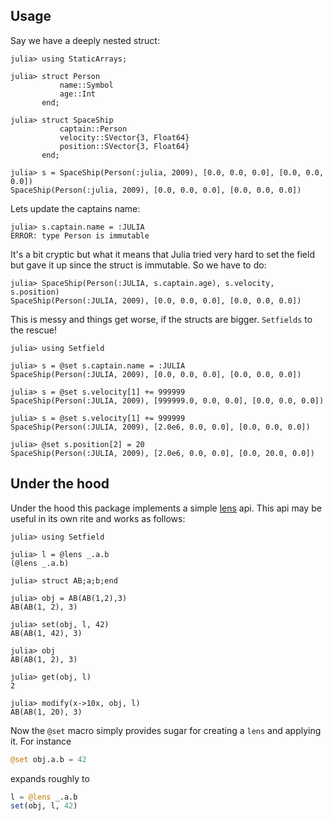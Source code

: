 ## Usage

Say we have a deeply nested struct:

```jldoctest spaceship
julia> using StaticArrays;

julia> struct Person
           name::Symbol
           age::Int
       end;

julia> struct SpaceShip
           captain::Person
           velocity::SVector{3, Float64}
           position::SVector{3, Float64}
       end;

julia> s = SpaceShip(Person(:julia, 2009), [0.0, 0.0, 0.0], [0.0, 0.0, 0.0])
SpaceShip(Person(:julia, 2009), [0.0, 0.0, 0.0], [0.0, 0.0, 0.0])
```
Lets update the captains name:
```jldoctest spaceship
julia> s.captain.name = :JULIA
ERROR: type Person is immutable
```
It's a bit cryptic but what it means that Julia tried very hard to set the field but gave it up since the struct is immutable.  So we have to do:
```jldoctest spaceship
julia> SpaceShip(Person(:JULIA, s.captain.age), s.velocity, s.position)
SpaceShip(Person(:JULIA, 2009), [0.0, 0.0, 0.0], [0.0, 0.0, 0.0])
```
This is messy and things get worse, if the structs are bigger. `Setfields` to the rescue!

```jldoctest spaceship
julia> using Setfield

julia> s = @set s.captain.name = :JULIA
SpaceShip(Person(:JULIA, 2009), [0.0, 0.0, 0.0], [0.0, 0.0, 0.0])

julia> s = @set s.velocity[1] += 999999
SpaceShip(Person(:JULIA, 2009), [999999.0, 0.0, 0.0], [0.0, 0.0, 0.0])

julia> s = @set s.velocity[1] += 999999
SpaceShip(Person(:JULIA, 2009), [2.0e6, 0.0, 0.0], [0.0, 0.0, 0.0])

julia> @set s.position[2] = 20
SpaceShip(Person(:JULIA, 2009), [2.0e6, 0.0, 0.0], [0.0, 20.0, 0.0])
```

## Under the hood

Under the hood this package implements a simple [lens](https://hackage.haskell.org/package/lens) api.
This api may be useful in its own rite and works as follows:

```jldoctest
julia> using Setfield

julia> l = @lens _.a.b
(@lens _.a.b)

julia> struct AB;a;b;end

julia> obj = AB(AB(1,2),3)
AB(AB(1, 2), 3)

julia> set(obj, l, 42)
AB(AB(1, 42), 3)

julia> obj
AB(AB(1, 2), 3)

julia> get(obj, l)
2

julia> modify(x->10x, obj, l)
AB(AB(1, 20), 3)
```

Now the `@set` macro simply provides sugar for creating a `lens` and applying it.
For instance
```julia
@set obj.a.b = 42
```
expands roughly to
```julia
l = @lens _.a.b
set(obj, l, 42)
```
